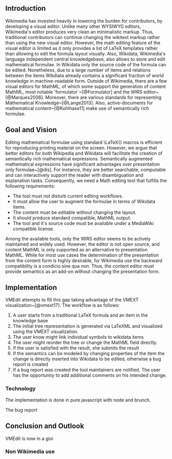 ## Introduction

Wikimedia has invested heavily in lowering the burden for contributors, by developing a visual editor.
Unlike many other WYSIWYG editors, Wikimedia's editor produces very clean an minimalistic markup.
Thus, traditional contributors can continue changing the wikitext markup rather than using the new visual editor.
However, the math editing feature of the visual editor is limited as it only provides a list of LaTeX templates rather than allowing to edit the formula layout visually.
Also, Wikidata, Wikimedia's language independent central knowledgebase, also allows to store and edit mathematical formulae.
In Wikidata only the source code of the formula can be edited.
Nonetheless, due to a large number of items and relations between the items Wikdiata already contains a significant fraction of world knowledge in machine-readable form.
Outside of Wikimedia, there are a few visual editors for MathML, of which some support the generation of content MathML, most notable 'formulator`~[@Formulator] and the WIRS editor~[@Marques2006].
Moreover, there are various standards for representing Mathematical Knowledge~[@Lange2013].
Also, active-documents for mathematical content~[@Kohlhase11] make use of semantically rich formulae.

## Goal and Vision

Editing mathematical formulae using standard \LaTeX{} macros is efficient for reproducing printing material on the screen.
However, we argue that better editors for both Wikipedia and Wikidata will facilitate the creation of semantically rich mathematical expressions.
Semantically augmented mathematical expressions have significant advantages over presentation only formulae~[@dis].
For instance, they are better searchable, computable and can interactively support the reader with disambiguation and explanation tasks.
Consequently, we need a Math editing tool that fulfills the following requirements:

* The tool must not disturb current editing workflows.
* It must allow the user to augment the formulae in terms of Wikidata items.
* The content must be editable without changing the layout.
* It should produce standard compatible, MathML output.
* The tool and it's source code must be available under a MediaWiki compatible license.

Among the available tools, only the WIRS editor seems to be actively maintained and widely used.
However, the editor is not open source, and content MathML is only supported as an alternative to presentation MathML.
While for most use cases the determination of the presentation from the content form is highly desirable, for Wikimedia use the backward compatibility is a condicio sine qua non.
Thus, the content editor must provide semantics as an add-on without changing the presentation form.

## Implementation
VMEdit attempts to fill this gap taking advantage of the VMEXT visualization~[@vmext17].
The workflow is as follows:

1. A user starts from a traditional LaTeX formula and an item in the knowledge base
2. The initial tree representation is generated via LaTeXML and visualized using the VMEXT visualization.
3. The user know might link individual symbols to wikidata items
4. The user might reorder the tree or change the MathML field directly.
5. If the user is satisfied with the result, she submits the result
6. If the semantics can be modeled by changing properties of the item the change is directly inserted into Wikidata to be edited, otherwise a bug report is created
7. If a bug report was created the tool maintainers are notified. The user has the opportunity to add additional comments on his intended change.

### Technology

The implementation is done in pure javascript with node and brunch. 

The bug report  

## Conclusion and Outlook

VMEdit is now in a gioi

### Non Wikimedia use
